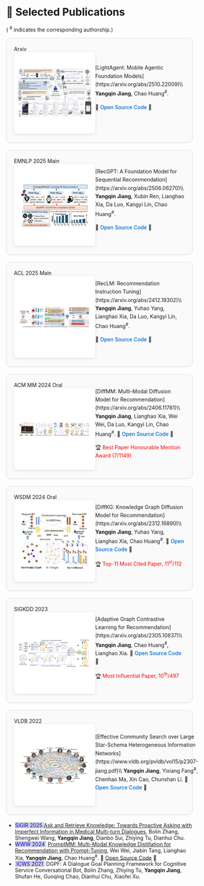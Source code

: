 
# 📝 Selected Publications 

<style>
.box {
  display: inline-block;
  background-color: lightgray;
}
.blue-text {
  color: blue;
}
.paper-box {
    display: flex;
    align-items: center;
    justify-content: flex-start;
    border: 1px solid #e0e0e0;
    border-radius: 12px;
    padding: 20px;
    margin-bottom: 20px;
    background-color: #fafafa;
    transition: all 0.3s ease;
    box-shadow: 0 2px 4px rgba(0,0,0,0.05);
}

.paper-box:hover {
    box-shadow: 0 4px 12px rgba(0,0,0,0.1);
    transform: translateY(-2px);
}
.paper-box-image {
    flex: 0 0 200px;
    text-align: left;
    margin-right: 20px;
}

.paper-box-image img {
    width: 200px;
    height: 200px;
    object-fit: contain;
    border-radius: 8px;
    box-shadow: 0 2px 8px rgba(0,0,0,0.1);
    background-color: white;
    padding: 10px;
}

.paper-box-text {
    flex: 1;
    padding: 0;
    line-height: 1.6;
    text-align: left;
}

.paper-box-text a {
    color: #0066cc;
    text-decoration: none;
    font-weight: 500;
}

.paper-box-text a:hover {
    text-decoration: underline;
}

/* 响应式设计 */
@media (max-width: 768px) {
    .paper-box {
        flex-direction: column;
        text-align: left;
        align-items: flex-start;
    }
    
    .paper-box-image {
        flex: none;
        margin-right: 0;
        margin-bottom: 15px;
    }
    
    .paper-box-image img {
        width: 150px;
        height: 150px;
    }
    
    .paper-box-text {
        flex: none;
    }
}

@media (max-width: 480px) {
    .paper-box {
        padding: 15px;
    }
    
    .paper-box-image img {
        width: 120px;
        height: 120px;
    }
}
</style>

( <sup>#</sup> indicates the corresponding authorship.) 

<div class='paper-box'><div class='paper-box-image'><div><div class="badge">Arxiv</div><img src='images/lightagent.png' alt="sym"></div></div>
<div class='paper-box-text' markdown="1">
[LightAgent: Mobile Agentic Foundation Models](https://arxiv.org/abs/2510.22009)\\
<b>Yangqin Jiang</b>, Chao Huang<sup>#</sup>.   

🌟 <a href="https://github.com/HKUDS/LightAgent">Open Source Code</a> 🌟

</div>
</div>

<div class='paper-box'><div class='paper-box-image'><div><div class="badge">EMNLP 2025 Main</div><img src='images/recgpt.png' alt="sym"></div></div>
<div class='paper-box-text' markdown="1">
[RecGPT: A Foundation Model for Sequential Recommendation](https://arxiv.org/abs/2506.06270)\\
<b>Yangqin Jiang</b>, Xubin Ren, Lianghao Xia, Da Luo, Kangyi Lin, Chao Huang<sup>#</sup>.   

🌟 <a href="https://github.com/HKUDS/RecGPT">Open Source Code</a> 🌟

</div>
</div>

<div class='paper-box'><div class='paper-box-image'><div><div class="badge">ACL 2025 Main</div><img src='images/reclm.png' alt="sym"></div></div>
<div class='paper-box-text' markdown="1">
[RecLM: Recommendation Instruction Tuning](https://arxiv.org/abs/2412.19302)\\
<b>Yangqin Jiang</b>, Yuhao Yang, Lianghao Xia, Da Luo, Kangyi Lin, Chao Huang<sup>#</sup>.   

🌟 <a href="https://github.com/HKUDS/RecLM">Open Source Code</a> 🌟

</div>
</div>

<div class='paper-box'><div class='paper-box-image'><div><div class="badge">ACM MM 2024 Oral</div><img src='images/diffmm.png' alt="sym"></div></div>
<div class='paper-box-text' markdown="1">
[DiffMM: Multi-Modal Diffusion Model for Recommendation](https://arxiv.org/abs/2406.11781)\\
<b>Yangqin Jiang</b>, Lianghao Xia, Wei Wei, Da Luo, Kangyi Lin,  Chao Huang<sup>#</sup>. 
🌟 <a href="https://github.com/HKUDS/DiffMM">Open Source Code</a> 🌟

🏆 <font color="red">Best Paper Honourable Mention Award (7/1149)</font>

</div>
</div>

<div class='paper-box'><div class='paper-box-image'><div><div class="badge">WSDM 2024 Oral</div><img src='images/diffkg.png' alt="sym"></div></div>
<div class='paper-box-text' markdown="1">
[DiffKG: Knowledge Graph Diffusion Model for Recommendation](https://arxiv.org/abs/2312.16890)\\
<b>Yangqin Jiang</b>, Yuhao Yang, Lianghao Xia, Chao Huang<sup>#</sup>.  
🌟 <a href="https://github.com/HKUDS/DiffKG">Open Source Code</a> 🌟

🏆 <font color="red">Top-11 Most Cited Paper, 11<sup>st</sup>/112</font>

</div>
</div>

<div class='paper-box'><div class='paper-box-image'><div><div class="badge">SIGKDD 2023</div><img src='images/adagcl.png' alt="sym"></div></div>
<div class='paper-box-text' markdown="1">
[Adaptive Graph Contrastive Learning for Recommendation](https://arxiv.org/abs/2305.10837)\\
<b>Yangqin Jiang</b>, Chao Huang<sup>#</sup>, Lianghao Xia.  
🌟 <a href="https://github.com/HKUDS/AdaGCL">Open Source Code</a> 🌟

🏆 <font color="red">Most Influential Paper, 10<sup>th</sup>/497</font>
</div>
</div>

<div class='paper-box'><div class='paper-box-image'><div><div class="badge">VLDB 2022</div><img src='images/cssh.png' alt="sym"></div></div>
<div class='paper-box-text' markdown="1">
[Effective Community Search over Large Star-Schema Heterogeneous Information Networks](https://www.vldb.org/pvldb/vol15/p2307-jiang.pdf)\\
<b>Yangqin Jiang</b>, Yixiang Fang<sup>#</sup>, Chenhao Ma, Xin Cao, Chunshan Li.   
🌟 <a href="https://github.com/yangqin-jiang/CS-StarSchemaHIN">Open Source Code</a> 🌟
</div>
</div>

- <span style="color: blue; background-color: lightgray; "> SIGIR 2025 </span>[Ask and Retrieve Knowledge: Towards Proactive Asking with Imperfect Information in Medical Multi-turn Dialogues](https://dl.acm.org/doi/pdf/10.1145/3726302.3729898), Bolin Zhang, Shengwei Wang, **Yangqin Jiang**, Dianbo Sui, Zhiying Tu, Dianhui Chu. 
- <span style="color: blue; background-color: lightgray; "> WWW 2024 </span>&nbsp;[PromptMM: Multi-Modal Knowledge Distillation for Recommendation with Prompt-Tuning](https://arxiv.org/abs/2402.17188), Wei Wei, Jiabin Tang, Lianghao Xia,  **Yangqin Jiang**, Chao Huang<sup>#</sup>. 🌟 <a href="https://github.com/HKUDS/PromptMM">Open Source Code</a> 🌟
- <span style="color: blue; background-color: lightgray; "> ICWS 2021 </span>&nbsp;DGPF: A Dialogue Goal Planning Framework for Cognitive Service Conversational Bot, Bolin Zhang, Zhiying Tu, **Yangqin Jiang**, Shufan He, Guoqing Chao, Dianhui Chu, Xiaofei Xu. 

